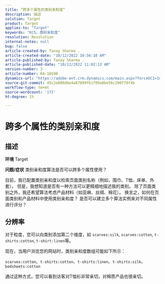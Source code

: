 ```yaml
---
title: “跨多个属性的类别亲和度”
description: 描述
solution: Target
product: Target
applies-to: "Target"
keywords: "KCS，类别亲和度"
resolution: Resolution
internal-notes: null
bug: false
article-created-by: Tanay Sharma .
article-created-date: "10/12/2022 10:56:10 AM"
article-published-by: Tanay Sharma .
article-published-date: "10/12/2022 11:02:13 AM"
version-number: 3
article-number: KA-16590
dynamics-url: "https://adobe-ent.crm.dynamics.com/main.aspx?forceUCI=1&pagetype=entityrecord&etn=knowledgearticle&id=3df49f79-1c4a-ed11-bba2-0022480868ff"
source-git-commit: d5c2e886d6e4a87899fb1f09a8be56c290f70f4b
workflow-type: tm+mt
source-wordcount: '172'
ht-degree: 1%

---
```


# 跨多个属性的类别亲和度

## 描述

<b>环境</b>
Target


<b>问题/症状</b>
类别亲和度算法是否可以跨多个属性使用？

目前，我已配置类别亲和度以检索页面类别名称（例如，围巾、T恤、床单、外套）。 但是，我想知道是否有一种方法可以更精细地描述我的类别。 除了页面类别之外，我还希望算法考虑产品材料（如亚麻、丝绸、棉花）。 换言之，如何在页面类别和产品材料中使用类别亲和度？ 是否可以建立多个算法实例来对不同属性进行评分？


## 分辨率


对于粒度，您可以向类别添加第二个维度，如 `scarves:silk`, `scarves:cotton`, `t-shirts:cotton`, `t-shirt:linen`等。

现在，当用户浏览您的网站时，类别亲和度数组可能如下所示：

`scarves:cotton`、`t-shirts:cotton`、`t-shirts:linen`、`t-shirts:silk`、`bedsheets:cotton`

通过这种方式，您可以看到访客对T恤衫非常亲切，对棉质产品也很亲切。
